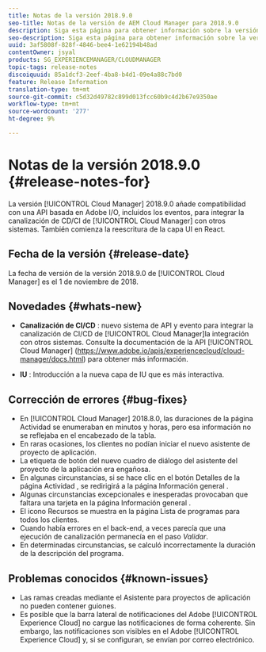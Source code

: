 ```yaml
---
title: Notas de la versión 2018.9.0
seo-title: Notas de la versión de AEM Cloud Manager para 2018.9.0
description: Siga esta página para obtener información sobre la versión 2018.9.0 de Cloud Manager.
seo-description: Siga esta página para obtener información sobre la versión 2018.9.0 de AEM Cloud Manager.
uuid: 3af5808f-828f-4846-bee4-1e62194b48ad
contentOwner: jsyal
products: SG_EXPERIENCEMANAGER/CLOUDMANAGER
topic-tags: release-notes
discoiquuid: 85a1dcf3-2eef-4ba8-b4d1-09e4a88c7bd0
feature: Release Information
translation-type: tm+mt
source-git-commit: c5d32d49782c899d013fcc60b9c4d2b67e9350ae
workflow-type: tm+mt
source-wordcount: '277'
ht-degree: 9%

---
```



# Notas de la versión 2018.9.0 {#release-notes-for}

La versión [!UICONTROL Cloud Manager] 2018.9.0 añade compatibilidad con una API basada en Adobe I/O, incluidos los eventos, para integrar la canalización de CD/CI de [!UICONTROL Cloud Manager] con otros sistemas. También comienza la reescritura de la capa UI en React.

## Fecha de la versión {#release-date}

La fecha de versión de la versión 2018.9.0 de [!UICONTROL Cloud Manager] es el 1 de noviembre de 2018.

## Novedades {#whats-new}

* **Canalización de CI/CD** : nuevo sistema de API y evento para integrar la canalización de CI/CD de  [!UICONTROL Cloud Manager]la integración con otros sistemas. Consulte la documentación de la API [!UICONTROL Cloud Manager] (https://www.adobe.io/apis/experiencecloud/cloud-manager/docs.html) para obtener más información.

* **IU** : Introducción a la nueva capa de IU que es más interactiva.

## Corrección de errores {#bug-fixes}

* En [!UICONTROL Cloud Manager] 2018.8.0, las duraciones de la página Actividad se enumeraban en minutos y horas, pero esa información no se reflejaba en el encabezado de la tabla.
* En raras ocasiones, los clientes no podían iniciar el nuevo asistente de proyecto de aplicación.
* La etiqueta de botón del nuevo cuadro de diálogo del asistente del proyecto de la aplicación era engañosa.
* En algunas circunstancias, si se hace clic en el botón Detalles de la página Actividad , se redirigirá a la página Información general .
* Algunas circunstancias excepcionales e inesperadas provocaban que faltara una tarjeta en la página Información general .
* El icono Recursos se muestra en la página Lista de programas para todos los clientes.
* Cuando había errores en el back-end, a veces parecía que una ejecución de canalización permanecía en el paso *Validar*.
* En determinadas circunstancias, se calculó incorrectamente la duración de la descripción del programa.

## Problemas conocidos {#known-issues}

* Las ramas creadas mediante el Asistente para proyectos de aplicación no pueden contener guiones.
* Es posible que la barra lateral de notificaciones del Adobe [!UICONTROL Experience Cloud] no cargue las notificaciones de forma coherente. Sin embargo, las notificaciones son visibles en el Adobe [!UICONTROL Experience Cloud] y, si se configuran, se envían por correo electrónico.


